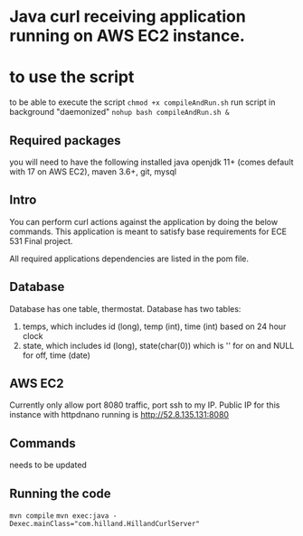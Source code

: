 # Java curl receiving application running on AWS EC2 instance.

# to use the script
to be able to execute the script
`chmod +x compileAndRun.sh`
run script in background "daemonized"
`nohup bash compileAndRun.sh &`

## Required packages
you will need to have the following installed
java openjdk 11+ (comes default with 17 on AWS EC2), 
maven 3.6+, 
git,
mysql

## Intro
You can perform curl actions against the application by doing the below commands.
This application is meant to satisfy base requirements for ECE 531 Final project.

All required applications dependencies are listed in the pom file.

## Database
Database has one table, thermostat.
Database has two tables:
1. temps, which includes id (long), temp (int), time (int) based on 24 hour clock
2. state, which includes id (long), state(char(0)) which is '' for on and NULL for off, time (date)

## AWS EC2
Currently only allow port 8080 traffic, port ssh to my IP. 
Public IP for this instance with httpdnano running is
http://52.8.135.131:8080

## Commands
needs to be updated


## Running the code
`mvn compile`
`mvn exec:java -Dexec.mainClass="com.hilland.HillandCurlServer"`
